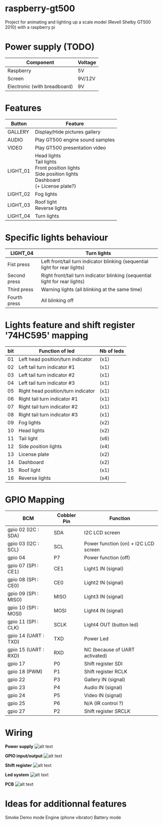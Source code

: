 # raspberry-gt500
Project for animating and lighting up a scale model (Revell Shelby GT500 2010) with a raspberry pi

# Power supply (TODO)
| Component | Voltage |
| --------|---------|
| Raspberry | 5V |
| Screen | 9V/12V |
| Electronic (with breadboard) | 9V |


# Features
| Button | Feature |
| --------|---------|
| GALLERY | Display/Hide pictures gallery |
| AUDIO | Play GT500 engine sound samples |
| VIDEO | Play GT500 presentation video |
| LIGHT_01 | Head lights <br> Tail lights <br> Front  position lights <br> Side position lights <br> Dashboard <br> (+ License plate?) |
| LIGHT_02 | Fog lights |
| LIGHT_03 | Roof light <br> Reverse lights |
| LIGHT_04 | Turn lights |


# Specific lights behaviour
| LIGHT_04 | Turn lights |
| --------|---------|
| Fist press | Left front/tail turn indicator blinking (sequential light for rear lights) | 
| Second press | Right front/tail turn indicator blinking (sequential light for rear lights) | 
| Third press | Warning lights (all blinking at the same time) | 
| Fourth press | All blinking off | 

# Lights feature and shift register '74HC595' mapping
| bit | Function of led | Nb of leds |
| -------- | --------- | ------- |
| 01 | Left head position/turn indicator | (x1) |
| 02 | Left tail turn indicator #1 | (x1) |
| 03 | Left tail turn indicator #2 | (x1) |
| 04 | Left tail turn indicator #3 | (x1) |
| 05 | Right head position/turn indicator | (x1) |
| 06 | Right tail turn indicator #1 | (x1) |
| 07 | Right tail turn indicator #2 | (x1) |
| 08 | Right tail turn indicator #3 | (x1) |
| 09 | Fog lights | (x2) |
| 10 | Head lights | (x2) |
| 11 | Tail light | (x6) |
| 12 | Side position lights | (x4) |
| 13 | License plate | (x2) |
| 14 | Dashboard    | (x2) |
| 15 | Roof light   | (x1) |
| 16 | Reverse lights | (x4) |

# GPIO Mapping
 BCM | Cobbler Pin | Function |
| --------|---------|-------|
| gpio 02 (I2C : SDA) | SDA | I2C LCD screen |
| gpio 03 (I2C : SCL) | SCL | Power function (on) + I2C LCD screen |
| gpio 04 | P7 | Power function (off) |
| gpio 07 (SPI : CE1) | CE1 | Light1 IN (signal) |
| gpio 08 (SPI : CE0) | CE0 | Light2 IN (signal) |
| gpio 09 (SPI : MISO) | MISO | Light3 IN (signal) |
| gpio 10 (SPI : MOSI) | MOSI | Light4 IN (signal) |
| gpio 11 (SPI : CLK) | SCLK  | Light4 OUT (button led) |
| gpio 14 (UART : TXD) | TXD | Power Led |
| gpio 15 (UART : RXD) | RXD | NC (because of UART activated) |
| gpio 17 | P0  | Shift register SDI |
| gpio 18 (PWM) | P1 | Shift register RCLK |
| gpio 22 | P3 | Gallery IN (signal) |
| gpio 23 | P4 | Audio IN (signal) |
| gpio 24 | P5 | Video IN (signal) |
| gpio 25 | P6 | N/A (IR control ?) |
| gpio 27 | P2 | Shift register SRCLK |





# Wiring

**Power supply**
![alt text](https://github.com/Zico56/raspberry-gt500/blob/master/wiring/Power-supply.png?raw=true)

**GPIO input/output**
![alt text](https://github.com/Zico56/raspberry-gt500/blob/master/wiring/Pi-GPIO.png?raw=true)

**Shift register**
![alt text](https://github.com/Zico56/raspberry-gt500/blob/master/wiring/Shift-register.png?raw=true)

**Led system**
![alt text](https://github.com/Zico56/raspberry-gt500/blob/master/wiring/Led-system.png?raw=true)

**PCB**
![alt text](https://github.com/Zico56/raspberry-gt500/blob/master/wiring/Shift-register-PCB.png?raw=true)

# Ideas for additionnal features
Smoke
Demo mode
Engine (phone vibrator)
Battery mode
